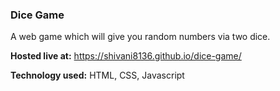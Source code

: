 ### Dice Game

A web game which will give you random numbers via two dice.

**Hosted live at:** https://shivani8136.github.io/dice-game/

**Technology used:** HTML, CSS, Javascript


